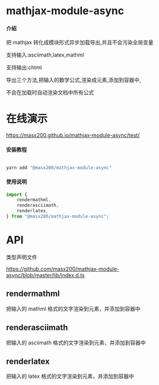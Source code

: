 # mathjax-module-async

#### 介绍

把 mathjax 转化成模块形式异步加载导出,并且不会污染全局变量

支持输入:asciimath,latex,mathml

支持输出:chtml

导出三个方法,把输入的数学公式,渲染成元素,添加到容器中,

不会在加载时自动渲染文档中所有公式

# 在线演示

https://masx200.github.io/mathjax-module-async/test/

#### 安装教程

```powershell

yarn add "@masx200/mathjax-module-async"
```

#### 使用说明

```js
import {
    rendermathml,
    renderasciimath,
    renderlatex,
} from "@masx200/mathjax-module-async";
```

# API

类型声明文件

https://github.com/masx200/mathjax-module-async/blob/master/lib/index.d.ts

## rendermathml

把输入的 mathml 格式的文字渲染到元素，并添加到容器中

## renderasciimath

把输入的 asciimath 格式的文字渲染到元素，并添加到容器中

## renderlatex

把输入的 latex 格式的文字渲染到元素，并添加到容器中
